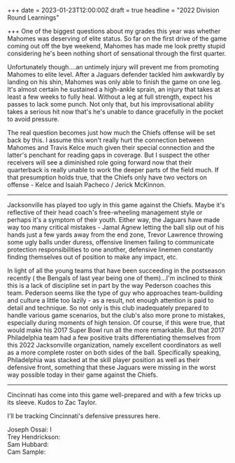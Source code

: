 +++
date = 2023-01-23T12:00:00Z
draft = true
headline = "2022 Division Round Learnings"

+++
One of the biggest questions about my grades this year was whether Mahomes was deserving of elite status. So far on the first drive of the game coming out off the bye weekend, Mahomes has made me look pretty stupid considering he's been nothing short of sensational through the first quarter.

Unfortunately though....an untimely injury will prevent me from promoting Mahomes to elite level. After a Jaguars defender tackled him awkwardly by landing on his shin, Mahomes was only able to finish the game on one leg. It's almost certain he sustained a high-ankle sprain, an injury that takes at least a few weeks to fully heal. Without a leg at full strength, expect his passes to lack some punch. Not only that, but his improvisational ability takes a serious hit now that's he's unable to dance gracefully in the pocket to avoid pressure.

The real question becomes just how much the Chiefs offense will be set back by this. I assume this won't really hurt the connection between Mahomes and Travis Kelce much given their special connection and the latter's penchant for reading gaps in coverage. But I suspect the other receivers will see a diminished role going forward now that their quarterback is really unable to work the deeper parts of the field much. If that presumption holds true, that the Chiefs only have two vectors on offense - Kelce and Isaiah Pacheco / Jerick McKinnon.

***

Jacksonville has played too ugly in this game against the Chiefs. Maybe it's reflective of their head coach's free-wheeling management style or perhaps it's a symptom of their youth. Either way, the Jaguars have made way too many critical mistakes - Jamal Agnew letting the ball slip out of his hands just a few yards away from the end zone, Trevor Lawrence throwing some ugly balls under duress, offensive linemen failing to communicate protection responsibilities to one another, defensive linemen constantly finding themselves out of position to make any impact, etc.

In light of all the young teams that have been succeeding in the postseason recently ( the Bengals of last year being one of them)...I'm inclined to think this is a lack of discipline set in part by the way Pederson coaches this team. Pederson seems like the type of guy who approaches team-building and culture a little too lazily - as a result, not enough attention is paid to detail and technique. So not only is this club inadequately prepared to handle various game scenarios, but the club's also more prone to mistakes, especially during moments of high tension. Of course, if this were true, that would make his 2017 Super Bowl run all the more remarkable. But that 2017 Philadelphia team had a few positive traits differentiating themselves from this 2022 Jacksonville organization, namely excellent coordinators as well as a more complete roster on both sides of the ball. Specifically speaking, Philadelphia was stacked at the skill player position as well as their defensive front, something that these Jaguars were missing in the worst way possible today in their game against the Chiefs.

***

Cincinnati has come into this game well-prepared and with a few tricks up its sleeve. Kudos to Zac Taylor. 

I'll be tracking Cincinnati's defensive pressures here.

Joseph Ossai: I  
Trey Hendrickson:  
Sam Hubbard:  
Cam Sample: